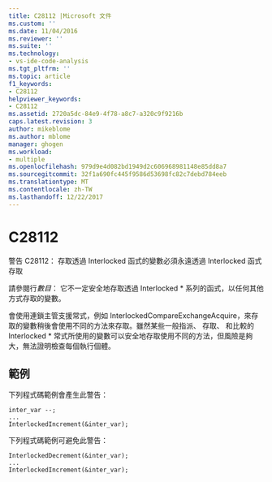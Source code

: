 ```yaml
---
title: C28112 |Microsoft 文件
ms.custom: ''
ms.date: 11/04/2016
ms.reviewer: ''
ms.suite: ''
ms.technology:
- vs-ide-code-analysis
ms.tgt_pltfrm: ''
ms.topic: article
f1_keywords:
- C28112
helpviewer_keywords:
- C28112
ms.assetid: 2720a5dc-84e9-4f78-a8c7-a320c9f9216b
caps.latest.revision: 3
author: mikeblome
ms.author: mblome
manager: ghogen
ms.workload:
- multiple
ms.openlocfilehash: 979d9e4d082bd1949d2c606968981148e85dd8a7
ms.sourcegitcommit: 32f1a690fc445f9586d53698fc82c7debd784eeb
ms.translationtype: MT
ms.contentlocale: zh-TW
ms.lasthandoff: 12/22/2017
---
```

# <a name="c28112"></a>C28112
警告 C28112： 存取透過 Interlocked 函式的變數必須永遠透過 Interlocked 函式存取  
  
 請參閱行*數目*： 它不一定安全地存取透過 Interlocked * 系列的函式，以任何其他方式存取的變數。  
  
 會使用連鎖主管支援常式，例如 InterlockedCompareExchangeAcquire，來存取的變數稍後會使用不同的方法來存取。雖然某些一般指派、 存取、 和比較的 Interlocked * 常式所使用的變數可以安全地存取使用不同的方法，但風險是夠大，無法證明檢查每個執行個體。  
  
## <a name="example"></a>範例  
 下列程式碼範例會產生此警告：  
  
```  
inter_var --;  
...  
InterlockedIncrement(&inter_var);  
```  
  
 下列程式碼範例可避免此警告：  
  
```  
InterlockedDecrement(&inter_var);  
...  
InterlockedIncrement(&inter_var);  
```